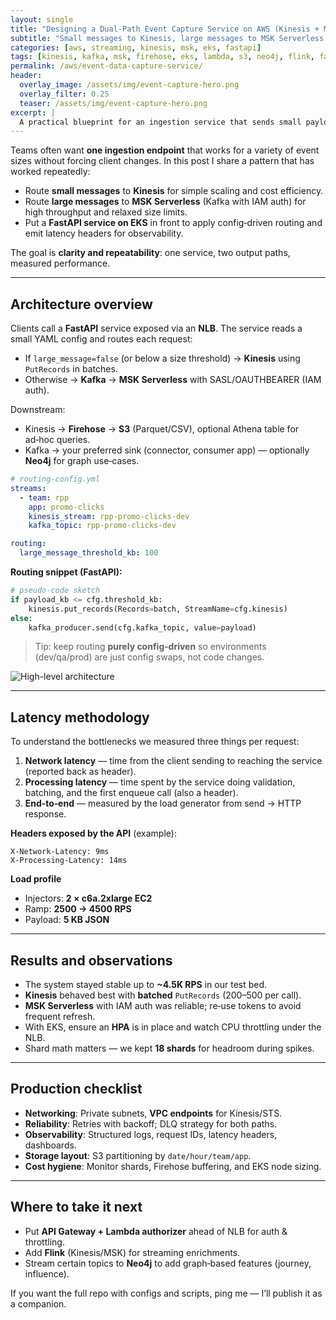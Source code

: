 ```yaml
---
layout: single
title: "Designing a Dual‑Path Event Capture Service on AWS (Kinesis + MSK) — Latency Benchmarks & Production Checklist"
subtitle: "Small messages to Kinesis, large messages to MSK Serverless. One gateway, clean routing, measured performance."
categories: [aws, streaming, kinesis, msk, eks, fastapi]
tags: [kinesis, kafka, msk, firehose, eks, lambda, s3, neo4j, flink, fastapi]
permalink: /aws/event-data-capture-service/
header:
  overlay_image: /assets/img/event-capture-hero.png
  overlay_filter: 0.25
  teaser: /assets/img/event-capture-hero.png
excerpt: |
  A practical blueprint for an ingestion service that sends small payloads to Kinesis and larger ones to MSK Serverless — fronted by FastAPI on EKS. Includes routing logic, latency methodology, results, and a production checklist.
---
```


Teams often want **one ingestion endpoint** that works for a variety of event sizes without forcing client changes. In this post I share a pattern that has worked repeatedly:
- Route **small messages** to **Kinesis** for simple scaling and cost efficiency.
- Route **large messages** to **MSK Serverless** (Kafka with IAM auth) for high throughput and relaxed size limits.
- Put a **FastAPI service on EKS** in front to apply config‑driven routing and emit latency headers for observability.

The goal is **clarity and repeatability**: one service, two output paths, measured performance.

---

## Architecture overview

Clients call a **FastAPI** service exposed via an **NLB**. The service reads a small YAML config and routes each request:

- If `large_message=false` (or below a size threshold) → **Kinesis** using `PutRecords` in batches.
- Otherwise → **Kafka** → **MSK Serverless** with SASL/OAUTHBEARER (IAM auth).

Downstream:
- Kinesis → **Firehose** → **S3** (Parquet/CSV), optional Athena table for ad‑hoc queries.
- Kafka → your preferred sink (connector, consumer app) — optionally **Neo4j** for graph use‑cases.

```yaml
# routing-config.yml
streams:
  - team: rpp
    app: promo-clicks
    kinesis_stream: rpp-promo-clicks-dev
    kafka_topic: rpp-promo-clicks-dev

routing:
  large_message_threshold_kb: 100
```

**Routing snippet (FastAPI):**
```python
# pseudo-code sketch
if payload_kb <= cfg.threshold_kb:
    kinesis.put_records(Records=batch, StreamName=cfg.kinesis)
else:
    kafka_producer.send(cfg.kafka_topic, value=payload)
```

> Tip: keep routing **purely config‑driven** so environments (dev/qa/prod) are just config swaps, not code changes.

![High-level architecture](/assets/img/event-capture-arch.png)

---

## Latency methodology

To understand the bottlenecks we measured three things per request:

1. **Network latency** — time from the client sending to reaching the service (reported back as header).
2. **Processing latency** — time spent by the service doing validation, batching, and the first enqueue call (also a header).
3. **End‑to‑end** — measured by the load generator from send → HTTP response.

**Headers exposed by the API** (example):
```
X-Network-Latency: 9ms
X-Processing-Latency: 14ms
```

**Load profile**
- Injectors: **2 × c6a.2xlarge EC2**
- Ramp: **2500 → 4500 RPS**
- Payload: **5 KB JSON**

---

## Results and observations

- The system stayed stable up to **~4.5K RPS** in our test bed.
- **Kinesis** behaved best with **batched** `PutRecords` (200–500 per call).
- **MSK Serverless** with IAM auth was reliable; re‑use tokens to avoid frequent refresh.
- With EKS, ensure an **HPA** is in place and watch CPU throttling under the NLB.
- Shard math matters — we kept **18 shards** for headroom during spikes.

---

## Production checklist

- **Networking**: Private subnets, **VPC endpoints** for Kinesis/STS.
- **Reliability**: Retries with backoff; DLQ strategy for both paths.
- **Observability**: Structured logs, request IDs, latency headers, dashboards.
- **Storage layout**: S3 partitioning by `date/hour/team/app`.
- **Cost hygiene**: Monitor shards, Firehose buffering, and EKS node sizing.

---

## Where to take it next

- Put **API Gateway + Lambda authorizer** ahead of NLB for auth & throttling.
- Add **Flink** (Kinesis/MSK) for streaming enrichments.
- Stream certain topics to **Neo4j** to add graph‑based features (journey, influence).

If you want the full repo with configs and scripts, ping me — I’ll publish it as a companion.
